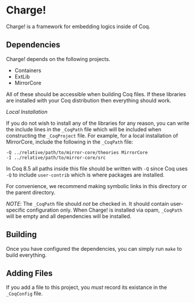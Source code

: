 Charge!
=======

Charge! is a framework for embedding logics inside of Coq.

Dependencies
------------

Charge! depends on the following projects.

 - Containers
 - ExtLib
 - MirrorCore

All of these should be accessible when building Coq files. If these libraries
are installed with your Coq distribution then everything should work.

*Local Installation*

If you do not wish to install any of the libraries for any reason, you can
write the include lines in the ```_CoqPath``` file which will be included when
constructing the ```_CoqProject``` file. For example, for a local installation
of MirrorCore, include the following in the ```_CoqPath``` file:

```
-Q ../relative/path/to/mirror-core/theories MirrorCore
-I ../relative/path/to/mirror-core/src
```

In Coq 8.5 all paths inside this file should be written with ```-Q``` since
Coq uses ```-Q``` to include ```user-contrib``` which is where packages are
installed.

For convenience, we recommend making symbolic links in this directory or the
parent directory.

*NOTE*: The ```_CoqPath``` file should *not* be checked in. It should contain
user-specific configuration only. When Charge! is installed via opam,
```_CoqPath``` will be empty and all dependencies will be installed.

Building
--------

Once you have configured the dependencies, you can simply run ```make```
to build everything.

Adding Files
------------

If you add a file to this project, you *must* record its existance in the
```_CoqConfig``` file.
